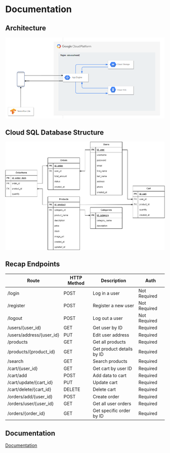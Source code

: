# Documentation
## Architecture
![Logo](documentation/arcitecture.png)
## Cloud SQL Database Structure
![Logo](documentation/Design_db_modista.jpg)

## Recap Endpoints

| Route                        | HTTP Method | Description                     | Auth         |
|------------------------------|-------------|---------------------------------|--------------|
| /login                       | POST        | Log in a user                   | Not Required |
| /register                    | POST        | Register a new user             | Not Required |
| /logout                      | POST        | Log out a user                  | Not Required |
| /users/{user_id}             | GET         | Get user by ID                  | Required     |
| /users/address/{user_id}     | PUT         | Edit user address               | Required     |
| /products                    | GET         | Get all products                | Required     |
| /products/{product_id}       | GET         | Get product details by ID       | Required     |
| /search                      | GET         | Search products                 | Required     |
| /cart/{user_id}              | GET         | Get cart by user ID             | Required     |
| /cart/add                    | POST        | Add data to cart                | Required     |
| /cart/update/{cart_id}       | PUT         | Update cart                     | Required     |
| /cart/delete/{cart_id}       | DELETE      | Delete cart                     | Required     |
| /orders/add/{user_id}        | POST        | Create order                    | Required     |
| /orders/user/{user_id}       | GET         | Get all user orders             | Required     |
| /orders/{order_id}           | GET         | Get specific order by ID        | Required     |

## Documentation

[Documentation](documentation/endpoint.md)

